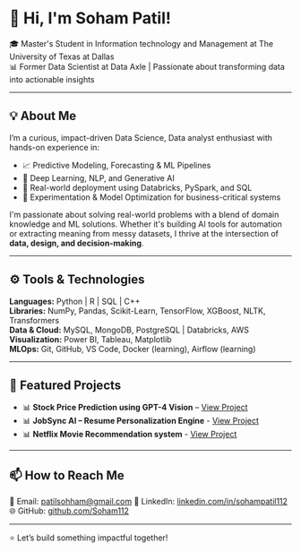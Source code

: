 # 👋 Hi, I'm Soham Patil!

🎓 Master's Student in Information technology and Management at The University of Texas at Dallas  
📊 Former Data Scientist at Data Axle | Passionate about transforming data into actionable insights

---

## 💡 About Me

I’m a curious, impact-driven Data Science, Data analyst enthusiast with hands-on experience in:

- 📈 Predictive Modeling, Forecasting & ML Pipelines  
- 🧠 Deep Learning, NLP, and Generative AI  
- 💼 Real-world deployment using Databricks, PySpark, and SQL  
- 🧪 Experimentation & Model Optimization for business-critical systems  

I'm passionate about solving real-world problems with a blend of domain knowledge and ML solutions. Whether it's building AI tools for automation or extracting meaning from messy datasets, I thrive at the intersection of **data, design, and decision-making**.

---

## ⚙️ Tools & Technologies

**Languages:** Python | R | SQL | C++  
**Libraries:** NumPy, Pandas, Scikit-Learn, TensorFlow, XGBoost, NLTK, Transformers  
**Data & Cloud:** MySQL, MongoDB, PostgreSQL | Databricks, AWS  
**Visualization:** Power BI, Tableau, Matplotlib  
**MLOps:** Git, GitHub, VS Code, Docker (learning), Airflow (learning)

---

## 🔧 Featured Projects

 - 📊 **Stock Price Prediction using GPT-4 Vision** – [View Project](https://github.com/Soham112/Stock_Prediction_GPT-4)
 - 📊 **JobSync AI – Resume Personalization Engine** - [View Project](https://github.com/Soham112/Resume_Builder)
 - 📊 **Netflix Movie Recommendation system** - [View Project](https://github.com/Soham112/Netflix-Recommendation-System/tree/main)

---

## 📫 How to Reach Me

📧 Email: patilsohham@gmail.com 
💼 LinkedIn: [linkedin.com/in/sohampatil112](https://www.linkedin.com/in/sohampatil1102/)  
🌐 GitHub: [github.com/Soham112](https://github.com/Soham112)

---

⭐ Let’s build something impactful together!
